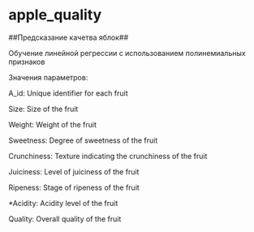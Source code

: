# apple_quality
##Предсказание качетва яблок## 

Обучение линейной регрессии с использованием полинемиальных признаков

Значения параметров:

A_id: Unique identifier for each fruit

Size: Size of the fruit

Weight: Weight of the fruit

Sweetness: Degree of sweetness of the fruit

Crunchiness: Texture indicating the crunchiness of the fruit

Juiciness: Level of juiciness of the fruit

Ripeness: Stage of ripeness of the fruit

*Acidity: Acidity level of the fruit

Quality: Overall quality of the fruit

